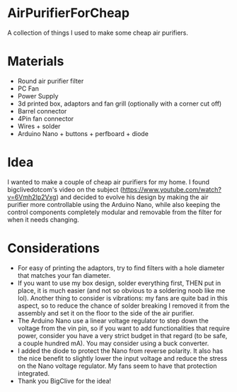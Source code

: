 # AirPurifierForCheap
A collection of things I used to make some cheap air purifiers.

# Materials
- Round air purifier filter
- PC Fan
- Power Supply
- 3d printed box, adaptors and fan grill (optionally with a corner cut off)
- Barrel connector
- 4Pin fan connector
- Wires + solder
- Arduino Nano + buttons + perfboard + diode

# Idea
I wanted to make a couple of cheap air purifiers for my home.
I found bigclivedotcom's video on the subject (https://www.youtube.com/watch?v=6Vmh2Ip2Vxg) and decided to evolve his design by making the air purifier more controllable using the Arduino Nano, while also keeping the control components completely modular and removable from the filter for when it needs changing.

# Considerations
- For easy of printing the adaptors, try to find filters with a hole diameter that matches your fan diameter.
- If you want to use my box design, solder everything first, THEN put in place, it is much easier (and not so obvious to a soldering noob like me lol).
Another thing to consider is vibrations: my fans are quite bad in this aspect, so to reduce the chance of solder breaking I removed it from the assembly and set it on the floor to the side of the air purifier.
- The Arduino Nano use a linear voltage regulator to step down the voltage from the vin pin, so if you want to add functionalities that require power, consider you have a very strict budget in that regard (to be safe, a couple hundred mA). You may consider using a buck converter.
- I added the diode to protect the Nano from reverse polarity. It also has the nice benefit to slightly lower the input voltage and reduce the stress on the Nano voltage regulator.
 My fans seem to have that protection integrated. 
- Thank you BigClive for the idea!
